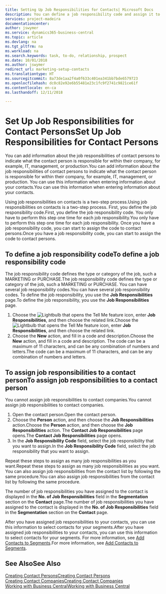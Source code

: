 ```yaml
---
title: Setting Up Job Responsibilities for Contacts| Microsoft Docs
description: You can define a job responsibility code and assign it to a contact to indicate the tasks that your contact is responsible for in their company, for example, IT or production.
services: project-madeira
documentationcenter: 
author: jswymer
ms.service: dynamics365-business-central
ms.topic: article
ms.devlang: na
ms.tgt_pltfrm: na
ms.workload: na
ms.search.keywords: task, to-do, relationship, prospect
ms.date: 10/01/2018
ms.author: jswymer
redirect_url: marketing-setup-contacts
ms.translationtype: HT
ms.sourcegitcommit: 8a73de1aa2f4a0f633c401ea341bb7bde6579723
ms.openlocfilehash: dc0c82e92e6b55481e23c1fc9f2741c9821ce61f
ms.contentlocale: en-ca
ms.lasthandoff: 12/11/2018

---
```

# <a name="set-up-job-responsibilities-for-contact-persons"></a><span data-ttu-id="76735-103">Set Up Job Responsibilities for Contact Persons</span><span class="sxs-lookup"><span data-stu-id="76735-103">Set Up Job Responsibilities for Contact Persons</span></span>
<span data-ttu-id="76735-104">You can add information about the job responsibilities of contact persons to indicate what the contact person is responsible for within their company, for example, IT, management, or production.</span><span class="sxs-lookup"><span data-stu-id="76735-104">You can add information about the job responsibilities of contact persons to indicate what the contact person is responsible for within their company, for example, IT, management, or production.</span></span> <span data-ttu-id="76735-105">You can use this information when entering information about your contacts.</span><span class="sxs-lookup"><span data-stu-id="76735-105">You can use this information when entering information about your contacts.</span></span>

<span data-ttu-id="76735-106">Using job responsibilities on contacts is a two-step process.</span><span class="sxs-lookup"><span data-stu-id="76735-106">Using job responsibilities on contacts is a two-step process.</span></span> <span data-ttu-id="76735-107">First, you define the job responsibility code.</span><span class="sxs-lookup"><span data-stu-id="76735-107">First, you define the job responsibility code.</span></span> <span data-ttu-id="76735-108">You only have to perform this step one time for each job responsibility.</span><span class="sxs-lookup"><span data-stu-id="76735-108">You only have to perform this step one time for each job responsibility.</span></span> <span data-ttu-id="76735-109">Once you have a job responsibility code, you can start to assign the code to contact persons.</span><span class="sxs-lookup"><span data-stu-id="76735-109">Once you have a job responsibility code, you can start to assign the code to contact persons.</span></span>

## <a name="to-define-a-job-responsibility-code"></a><span data-ttu-id="76735-110">To define a job responsibility code</span><span class="sxs-lookup"><span data-stu-id="76735-110">To define a job responsibility code</span></span>
<span data-ttu-id="76735-111">The job responsibility code defines the type or category of the job, such a MARKETING or PURCHASE.</span><span class="sxs-lookup"><span data-stu-id="76735-111">The job responsibility code defines the type or category of the job, such a MARKETING or PURCHASE.</span></span> <span data-ttu-id="76735-112">You can have several job responsibility codes.</span><span class="sxs-lookup"><span data-stu-id="76735-112">You can have several job responsibility codes.</span></span> <span data-ttu-id="76735-113">To define the job responsibility, you use the **Job Responsibilities** page.</span><span class="sxs-lookup"><span data-stu-id="76735-113">To define the job responsibility, you use the **Job Responsibilities** page.</span></span>

1. <span data-ttu-id="76735-114">Choose the ![Lightbulb that opens the Tell Me feature](media/ui-search/search_small.png "Tell me what you want to do") icon, enter **Job Responsibilities**, and then choose the related link.</span><span class="sxs-lookup"><span data-stu-id="76735-114">Choose the ![Lightbulb that opens the Tell Me feature](media/ui-search/search_small.png "Tell me what you want to do") icon, enter **Job Responsibilities**, and then choose the related link.</span></span>
2. <span data-ttu-id="76735-115">Choose the **New** action, and fill in a code and description.</span><span class="sxs-lookup"><span data-stu-id="76735-115">Choose the **New** action, and fill in a code and description.</span></span> <span data-ttu-id="76735-116">The code can be a maximum of 11 characters, and can be any combination of numbers and letters.</span><span class="sxs-lookup"><span data-stu-id="76735-116">The code can be a maximum of 11 characters, and can be any combination of numbers and letters.</span></span>

## <a name="to-assign-job-responsibilities-to-a-contact-person"></a><span data-ttu-id="76735-117">To assign job responsibilities to a contact person</span><span class="sxs-lookup"><span data-stu-id="76735-117">To assign job responsibilities to a contact person</span></span>
<span data-ttu-id="76735-118">You cannot assign job responsibilities to contact companies.</span><span class="sxs-lookup"><span data-stu-id="76735-118">You cannot assign job responsibilities to contact companies.</span></span>

1. <span data-ttu-id="76735-119">Open the contact person.</span><span class="sxs-lookup"><span data-stu-id="76735-119">Open the contact person.</span></span>
2. <span data-ttu-id="76735-120">Choose the **Person** action, and then choose the **Job Responsibilities** action.</span><span class="sxs-lookup"><span data-stu-id="76735-120">Choose the **Person** action, and then choose the **Job Responsibilities** action.</span></span> <span data-ttu-id="76735-121">The **Contact Job Responsibilities** page opens.</span><span class="sxs-lookup"><span data-stu-id="76735-121">The **Contact Job Responsibilities** page opens.</span></span>
3. <span data-ttu-id="76735-122">In the **Job Responsibility Code** field, select the job responsibility that you want to assign.</span><span class="sxs-lookup"><span data-stu-id="76735-122">In the **Job Responsibility Code** field, select the job responsibility that you want to assign.</span></span>

<span data-ttu-id="76735-123">Repeat these steps to assign as many job responsibilities as you want.</span><span class="sxs-lookup"><span data-stu-id="76735-123">Repeat these steps to assign as many job responsibilities as you want.</span></span> <span data-ttu-id="76735-124">You can also assign job responsibilities from the contact list by following the same procedure.</span><span class="sxs-lookup"><span data-stu-id="76735-124">You can also assign job responsibilities from the contact list by following the same procedure.</span></span>

<span data-ttu-id="76735-125">The number of job responsibilities you have assigned to the contact is displayed in the **No. of Job Responsibilities** field in the **Segmentation** section on the **Contact** page.</span><span class="sxs-lookup"><span data-stu-id="76735-125">The number of job responsibilities you have assigned to the contact is displayed in the **No. of Job Responsibilities** field in the **Segmentation** section on the **Contact** page.</span></span>

<span data-ttu-id="76735-126">After you have assigned job responsibilities to your contacts, you can use this information to select contacts for your segments.</span><span class="sxs-lookup"><span data-stu-id="76735-126">After you have assigned job responsibilities to your contacts, you can use this information to select contacts for your segments.</span></span> <span data-ttu-id="76735-127">For more information, see [Add Contacts to Segments](marketing-add-contact-segment.md).</span><span class="sxs-lookup"><span data-stu-id="76735-127">For more information, see [Add Contacts to Segments](marketing-add-contact-segment.md).</span></span>

## <a name="see-also"></a><span data-ttu-id="76735-128">See Also</span><span class="sxs-lookup"><span data-stu-id="76735-128">See Also</span></span>
[<span data-ttu-id="76735-129">Creating Contact Persons</span><span class="sxs-lookup"><span data-stu-id="76735-129">Creating Contact Persons</span></span>](marketing-create-contact-persons.md)  
[<span data-ttu-id="76735-130">Creating Contact Companies</span><span class="sxs-lookup"><span data-stu-id="76735-130">Creating Contact Companies</span></span>](marketing-create-contact-companies.md)  
[<span data-ttu-id="76735-131">Working with Business Central</span><span class="sxs-lookup"><span data-stu-id="76735-131">Working with Business Central</span></span>](ui-work-product.md)

